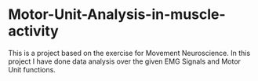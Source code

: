 # Motor-Unit-Analysis-in-muscle-activity
This is a project based on the exercise for Movement Neuroscience. In this project I have done data analysis over the given EMG Signals and Motor Unit functions.
